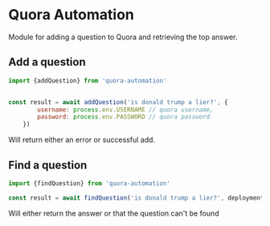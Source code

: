# Quora Automation

Module for adding a question to Quora and retrieving the top answer.

## Add a question

```javascript
import {addQuestion} from 'quora-automation'


const result = await addQuestion('is donald trump a lier?', {
        username: process.env.USERNAME // quora username,
        password: process.env.PASSWORD // quora password
    })
```

Will return either an error or successful add.

## Find a question

```javascript
import {findQuestion} from 'quora-automation'

const result = await findQuestion('is donald trump a lier?', deployment)

```

Will either return the answer or that the question can't be found